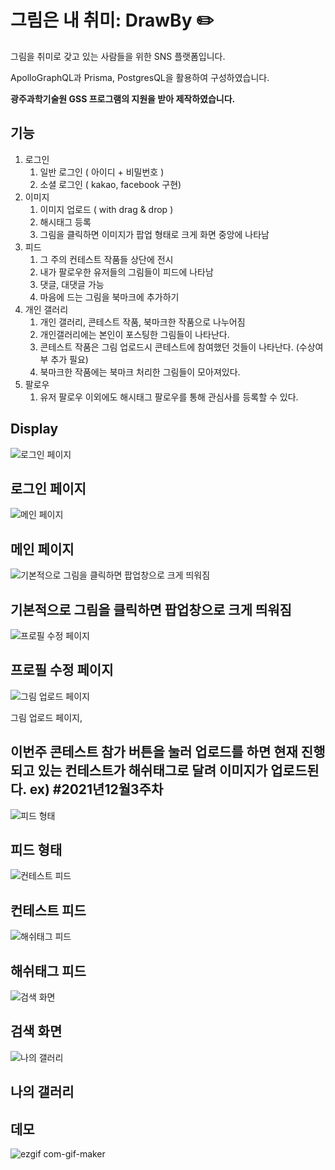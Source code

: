 # **그림은 내 취미: DrawBy ✏️**

그림을 취미로 갖고 있는 사람들을 위한 SNS 플랫폼입니다.

ApolloGraphQL과 Prisma, PostgresQL을 활용하여 구성하였습니다.

**광주과학기술원 GSS 프로그램의 지원을 받아 제작하였습니다.**

## 기능

1. 로그인
   1. 일반 로그인 ( 아이디 + 비밀번호 )
   2. 소셜 로그인 ( kakao, facebook 구현)
2. 이미지
   1. 이미지 업로드 ( with drag & drop )
   2. 해시태그 등록
   3. 그림을 클릭하면 이미지가 팝업 형태로 크게 화면 중앙에 나타남
3. 피드
   1. 그 주의 컨테스트 작품들 상단에 전시
   2. 내가 팔로우한 유저들의 그림들이 피드에 나타남
   3. 댓글, 대댓글 가능
   4. 마음에 드는 그림을 북마크에 추가하기
4. 개인 갤러리
   1. 개인 갤러리, 콘테스트 작품, 북마크한 작품으로 나누어짐
   2. 개인갤러리에는 본인이 포스팅한 그림들이 나타난다.
   3. 콘테스트 작품은 그림 업로드시 콘테스트에 참여했던 것들이 나타난다. (수상여부 추가 필요)
   4. 북마크한 작품에는 북마크 처리한 그림들이 모아져있다.
5. 팔로우
   1. 유저 팔로우 이외에도 해시태그 팔로우를 통해 관심사를 등록할 수 있다.

## Display

![로그인 페이지](./readmeImg/login.png)

## 로그인 페이지

![메인 페이지](./readmeImg/mainFeed.png)

## 메인 페이지

![기본적으로 그림을 클릭하면 팝업창으로 크게 띄워짐](./readmeImg/popupPage.png)

## 기본적으로 그림을 클릭하면 팝업창으로 크게 띄워짐

![프로필 수정 페이지](./readmeImg/editprofile.png)

## 프로필 수정 페이지

![그림 업로드 페이지](./readmeImg/upload.png)

그림 업로드 페이지,

## 이번주 콘테스트 참가 버튼을 눌러 업로드를 하면 현재 진행되고 있는 컨테스트가 해쉬태그로 달려 이미지가 업로드된다. ex) #2021년12월3주차

![피드 형태](./readmeImg/onefeed.png)

## 피드 형태

![컨테스트 피드](./readmeImg/contest.png)

## 컨테스트 피드

![해쉬태그 피드](./readmeImg/hashtagFeed.png)

## 해쉬태그 피드

![검색 화면](./readmeImg/search.png)

## 검색 화면

![나의 갤러리](./readmeImg/myGallery.png)

## 나의 갤러리

## 데모

![ezgif com-gif-maker](https://user-images.githubusercontent.com/78997057/146676130-dabdac69-bc30-42a7-b9b3-fee17eb283bd.gif)
